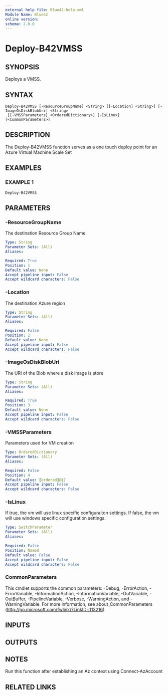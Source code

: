 ```yaml
---
external help file: Blue42-help.xml
Module Name: Blue42
online version:
schema: 2.0.0
---
```


# Deploy-B42VMSS

## SYNOPSIS
Deploys a VMSS.

## SYNTAX

```
Deploy-B42VMSS [-ResourceGroupName] <String> [[-Location] <String>] [-ImageOsDiskBlobUri] <String>
 [[-VMSSParameters] <OrderedDictionary>] [-IsLinux] [<CommonParameters>]
```

## DESCRIPTION
The Deploy-B42VMSS function serves as a one touch deploy point for an Azure Virtual Machine Scale Set

## EXAMPLES

### EXAMPLE 1
```
Deploy-B42VMSS
```

## PARAMETERS

### -ResourceGroupName
The destination Resource Group Name

```yaml
Type: String
Parameter Sets: (All)
Aliases:

Required: True
Position: 1
Default value: None
Accept pipeline input: False
Accept wildcard characters: False
```

### -Location
The destination Azure region

```yaml
Type: String
Parameter Sets: (All)
Aliases:

Required: False
Position: 2
Default value: None
Accept pipeline input: False
Accept wildcard characters: False
```

### -ImageOsDiskBlobUri
The URI of the Blob where a disk image is store

```yaml
Type: String
Parameter Sets: (All)
Aliases:

Required: True
Position: 3
Default value: None
Accept pipeline input: False
Accept wildcard characters: False
```

### -VMSSParameters
Parameters used for VM creation

```yaml
Type: OrderedDictionary
Parameter Sets: (All)
Aliases:

Required: False
Position: 4
Default value: [ordered]@{}
Accept pipeline input: False
Accept wildcard characters: False
```

### -IsLinux
If true, the vm will use linux specific configuraiton settings.
If false, the vm will use windows specific configuration settings.

```yaml
Type: SwitchParameter
Parameter Sets: (All)
Aliases:

Required: False
Position: Named
Default value: False
Accept pipeline input: False
Accept wildcard characters: False
```

### CommonParameters
This cmdlet supports the common parameters: -Debug, -ErrorAction, -ErrorVariable, -InformationAction, -InformationVariable, -OutVariable, -OutBuffer, -PipelineVariable, -Verbose, -WarningAction, and -WarningVariable.
For more information, see about_CommonParameters (http://go.microsoft.com/fwlink/?LinkID=113216).

## INPUTS

## OUTPUTS

## NOTES
Run this function after establishing an Az context using Connect-AzAccount

## RELATED LINKS
